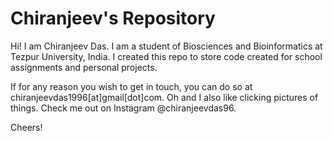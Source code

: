 # Chiranjeev's Repository
Hi! I am Chiranjeev Das. I am a student of Biosciences and Bioinformatics at Tezpur University, India. I created this repo to store code created for school assignments and personal projects.

If for any reason you wish to get in touch, you can do so at chiranjeevdas1996[at]gmail[dot]com.
Oh and I also like clicking pictures of things. Check me out on Instagram @chiranjeevdas96.

Cheers!
